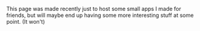 This page was made recently just to host some small apps I made for friends, but will maybe end up having some more interesting stuff at some point. (It won't)
